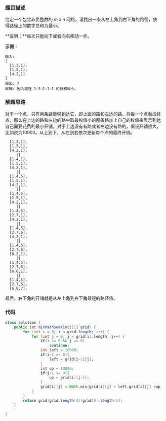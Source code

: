 ### 题目描述

给定一个包含非负整数的 *m* x *n* 网格，请找出一条从左上角到右下角的路径，使得路径上的数字总和为最小。

**说明：**每次只能向下或者向右移动一步。

**示例：**

```
输入:
[
  [1,3,1],
  [1,5,1],
  [4,2,1]
]
输出: 7
解释: 因为路径 1→3→1→1→1 的总和最小。
```

### 解题思路

对于一个点，只有两条路能够到达它，即上面的路和左边的路。将每一个点看成终点，那么在上边的路和左边的路中取最权值小的那条路加上自己的权值来表示到达自己需要花费的最小开销。对于上边没有有路或者左边没有路的，假设开销很大，比如说为10000。从上到下，从左到右依次更新每个点的最终开销。

```
  [1,3,1],
  [1,5,1],
  [4,2,1],
     ||
  [1,4,1],
  [1,5,1],
  [4,2,1],
     ||
  [1,4,5],
  [1,5,1],
  [4,2,1],
     ||
  [1,4,5],
  [2,5,1],
  [4,2,1],
     ||
  [1,4,5],
  [2,7,1],
  [4,2,1],
     ||
  [1,4,5],
  [2,7,6],
  [4,2,1],
     ||
  [1,4,5],
  [2,7,6],
  [6,2,1],
     ||
  [1,4,5],
  [2,7,6],
  [6,8,1],
     ||
  [1,4,5],
  [2,7,6],
  [6,8,7],
```

最后，右下角的开销就是从左上角到右下角最短的路径值。

### 代码

```java
class Solution {
    public int minPathSum(int[][] grid) {
        for (int i = 0; i < grid.length; i++) {
            for (int j = 0; j < grid[i].length; j++) {
                if(i == 0 && j == 0)
                    continue;
                int left = 10000;
                if(i-1 >= 0){
                    left = grid[i-1][j];
                }
                int up = 10000;
                if(j-1 >= 0){
                    up = grid[i][j-1];
                }
                grid[i][j] = Math.min(grid[i][j] + left,grid[i][j] +up);
            }
        }
        return grid[grid.length-1][grid[0].length-1];
    }

}
```

